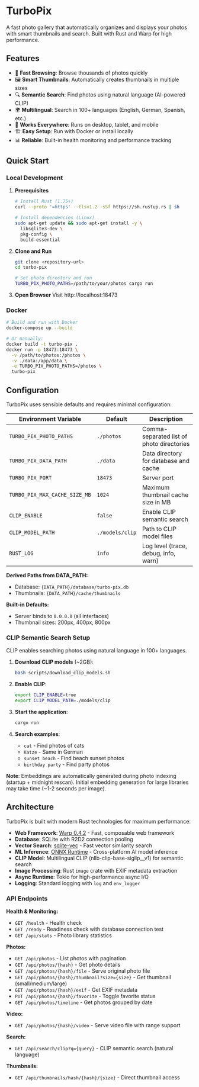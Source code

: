 # TurboPix

A fast photo gallery that automatically organizes and displays your photos with smart thumbnails and search. Built with Rust and Warp for high performance.

## Features

- 🚀 **Fast Browsing**: Browse thousands of photos quickly
- 🖼️ **Smart Thumbnails**: Automatically creates thumbnails in multiple sizes
- 🔍 **Semantic Search**: Find photos using natural language (AI-powered CLIP)
- 🌍 **Multilingual**: Search in 100+ languages (English, German, Spanish, etc.)
- 📱 **Works Everywhere**: Runs on desktop, tablet, and mobile
- 🏗️ **Easy Setup**: Run with Docker or install locally
- 📊 **Reliable**: Built-in health monitoring and performance tracking

## Quick Start

### Local Development

1. **Prerequisites**

   ```bash
   # Install Rust (1.75+)
   curl --proto '=https' --tlsv1.2 -sSf https://sh.rustup.rs | sh

   # Install dependencies (Linux)
   sudo apt-get update && sudo apt-get install -y \
     libsqlite3-dev \
     pkg-config \
     build-essential
   ```

2. **Clone and Run**

   ```bash
   git clone <repository-url>
   cd turbo-pix

   # Set photo directory and run
   TURBO_PIX_PHOTO_PATHS=/path/to/your/photos cargo run
   ```

3. **Open Browser**
   Visit http://localhost:18473

### Docker

```bash
# Build and run with Docker
docker-compose up --build

# Or manually:
docker build -t turbo-pix .
docker run -p 18473:18473 \
  -v /path/to/photos:/photos \
  -v ./data:/app/data \
  -e TURBO_PIX_PHOTO_PATHS=/photos \
  turbo-pix
```

## Configuration

TurboPix uses sensible defaults and requires minimal configuration:

| Environment Variable          | Default        | Description                               |
| ----------------------------- | -------------- | ----------------------------------------- |
| `TURBO_PIX_PHOTO_PATHS`       | `./photos`     | Comma-separated list of photo directories |
| `TURBO_PIX_DATA_PATH`         | `./data`       | Data directory for database and cache     |
| `TURBO_PIX_PORT`              | `18473`        | Server port                               |
| `TURBO_PIX_MAX_CACHE_SIZE_MB` | `1024`         | Maximum thumbnail cache size in MB        |
| `CLIP_ENABLE`                 | `false`        | Enable CLIP semantic search               |
| `CLIP_MODEL_PATH`             | `./models/clip`| Path to CLIP model files                  |
| `RUST_LOG`                    | `info`         | Log level (trace, debug, info, warn)      |

**Derived Paths from DATA_PATH:**
- Database: `{DATA_PATH}/database/turbo-pix.db`
- Thumbnails: `{DATA_PATH}/cache/thumbnails`

**Built-in Defaults:**
- Server binds to `0.0.0.0` (all interfaces)
- Thumbnail sizes: 200px, 400px, 800px

### CLIP Semantic Search Setup

CLIP enables searching photos using natural language in 100+ languages.

1. **Download CLIP models** (~2GB):
   ```bash
   bash scripts/download_clip_models.sh
   ```

2. **Enable CLIP**:
   ```bash
   export CLIP_ENABLE=true
   export CLIP_MODEL_PATH=./models/clip
   ```

3. **Start the application**:
   ```bash
   cargo run
   ```

4. **Search examples**:
   - `cat` - Find photos of cats
   - `Katze` - Same in German
   - `sunset beach` - Find beach sunset photos
   - `birthday party` - Find party photos

**Note**: Embeddings are automatically generated during photo indexing (startup + midnight rescan). Initial embedding generation for large libraries may take time (~1-2 seconds per image).

## Architecture

TurboPix is built with modern Rust technologies for maximum performance:

- **Web Framework**: [Warp 0.4.2](https://github.com/seanmonstar/warp) - Fast, composable web framework
- **Database**: SQLite with R2D2 connection pooling
- **Vector Search**: [sqlite-vec](https://github.com/asg017/sqlite-vec) - Fast vector similarity search
- **ML Inference**: [ONNX Runtime](https://onnxruntime.ai/) - Cross-platform AI model inference
- **CLIP Model**: Multilingual CLIP (nllb-clip-base-siglip__v1) for semantic search
- **Image Processing**: Rust `image` crate with EXIF metadata extraction
- **Async Runtime**: Tokio for high-performance async I/O
- **Logging**: Standard logging with `log` and `env_logger`

### API Endpoints

**Health & Monitoring:**
- `GET /health` - Health check
- `GET /ready` - Readiness check with database connection test
- `GET /api/stats` - Photo library statistics

**Photos:**
- `GET /api/photos` - List photos with pagination
- `GET /api/photos/{hash}` - Get photo details
- `GET /api/photos/{hash}/file` - Serve original photo file
- `GET /api/photos/{hash}/thumbnail?size={size}` - Get thumbnail (small/medium/large)
- `GET /api/photos/{hash}/exif` - Get EXIF metadata
- `PUT /api/photos/{hash}/favorite` - Toggle favorite status
- `GET /api/photos/timeline` - Get photos grouped by date

**Video:**
- `GET /api/photos/{hash}/video` - Serve video file with range support

**Search:**
- `GET /api/search/clip?q={query}` - CLIP semantic search (natural language)

**Thumbnails:**
- `GET /api/thumbnails/hash/{hash}/{size}` - Direct thumbnail access
